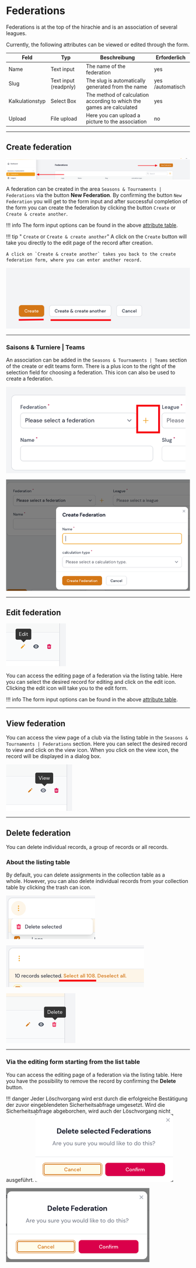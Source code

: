 
# Federations

Federations is at the top of the hirachie and is an association of several leagues.

Currently, the following attributes can be viewed or edited through the form.

| Feld            | Typ                   | Beschreibung                                                          | Erforderlich     |
| --------------- | --------------------- | --------------------------------------------------------------------- | ---------------- |
| Name            | Text input            | The name of the federation                                            | yes              |
| Slug            | Text input (readpnly) | The slug is automatically generated from the name                     | yes /automatisch |
| Kalkulationstyp | Select Box            | The method of calculation according to which the games are calculated | yes              |
| Upload          | File upload           | Here you can upload a picture to the association                      | no               |

---

## Create federation

![](../../assets/federations.png)

A federation can be created in the area `Seasons & Tournaments | Federations` via the button **New Federation**. By confirming the button `New Federation` you will get to the form input and after successful completion of the form you can create the federation by clicking the button `Create` or `Create & create another`.

!!! info
	The form input options can be found in the above [attribute table](#attributtabelle).

!!! tip " `Create` or `Create & create another`"
	A click on the `Create` button will take you directly to the edit page of the record after creation.

	A click on `Create & create another` takes you back to the create federation form, where you can enter another record.

![](../../assets/create_and_create_another.png)

---

### Saisons & Turniere | Teams

An association can be added in the `Seasons & Tournaments | Teams` section of the create or edit teams form. There is a plus icon to the right of the selection field for choosing a federation. This icon can also be used to create a federation.

![](../../assets/teams_create_federation_1.png)

![](../../assets/teams_create_federation_2.png)

---

## Edit federation

![](../../assets/edit.png)

You can access the editing page of a federation via the listing table. Here you can select the desired record for editing and click on the edit icon. Clicking the edit icon will take you to the edit form.

!!! info
	The form input options can be found in the above [attribute table](#attributtabelle).
	
---

## View federation

You can access the view page of a club via the listing table in the `Seasons & Tournaments | Federations` section. Here you can select the desired record to view and click on the view icon. When you click on the view icon, the record will be displayed in a dialog box.

![](../../assets/view.png)

---

## Delete federation

You can delete individual records, a group of records or all records.

### About the listing table

By default, you can delete assignments in the collection table as a whole. However, you can also delete individual records from your collection table by clicking the trash can icon.

![](../../assets/delete_selected.png)

![](../../assets/select_all.png)

![](../../assets/delete_icon.png) 

---

### Via the editing form starting from the list table

You can access the editing page of a federation via the listing table. Here you have the possibility to remove the record by confirming the **Delete** button.

!!! danger 
	Jeder Löschvorgang wird erst durch die erfolgreiche Bestätigung der zuvor eingeblendeten Sicherheitsabfrage umgesetzt. Wird die Sicherheitsabfrage abgeborchen, wird auch der Löschvorgang nicht ausgeführt.
![](../../assets/delete_selected_federations.png) 

![](../../assets/delete_federation.png)

